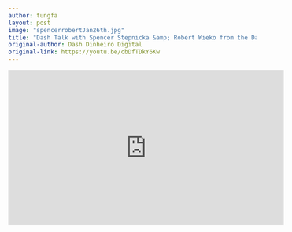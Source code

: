 ```yaml
---
author: tungfa
layout: post
image: "spencerrobertJan26th.jpg"
title: "Dash Talk with Spencer Stepnicka &amp; Robert Wieko from the Dash Core Group"
original-author: Dash Dinheiro Digital
original-link: https://youtu.be/cbDfTDkY6Kw
---
```


<iframe width="560" height="315" src="https://www.youtube.com/embed/cbDfTDkY6Kw" frameborder="0" allow="autoplay; encrypted-media" allowfullscreen></iframe>
